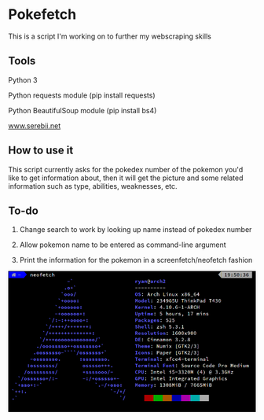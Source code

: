 # Pokefetch
This is a script I'm working on to further my webscraping skills
## Tools
Python 3

Python requests module (pip install requests)

Python BeautifulSoup module (pip install bs4)

www.serebii.net
## How to use it
This script currently asks for the pokedex number of the pokemon you'd like
to get information about, then it will get the picture and some related
information such as type, abilities, weaknesses, etc.

## To-do
1) Change search to work by looking up name instead of pokedex number

2) Allow pokemon name to be entered as command-line argument

3) Print the information for the pokemon in a screenfetch/neofetch fashion

![Alt text](imgs/neofetch.png?raw=true "Title")
